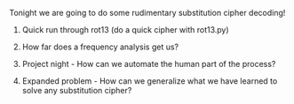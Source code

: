 
Tonight we are going to do some rudimentary substitution cipher decoding!    

1. Quick run through rot13 (do a quick cipher with rot13.py)    

2. How far does a frequency analysis get us?    

3. Project night - How can we automate the human part of the process?    

4. Expanded problem - How can we generalize what we have learned to solve any substitution cipher?    

